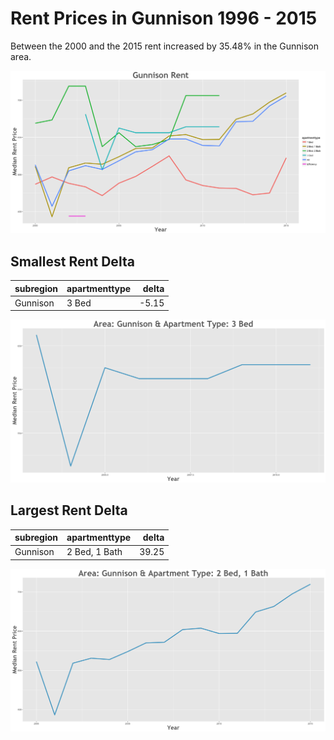 Rent Prices in Gunnison 1996 - 2015
================

Between the 2000 and the 2015 rent increased by 35.48% in the Gunnison area.

![](../images/gunnison.png)

Smallest Rent Delta
-------------------

| subregion | apartmenttype |  delta|
|:----------|:--------------|------:|
| Gunnison  | 3 Bed         |  -5.15|

![](../images/smallRentDelta/gunnison.png)

Largest Rent Delta
------------------

| subregion | apartmenttype |  delta|
|:----------|:--------------|------:|
| Gunnison  | 2 Bed, 1 Bath |  39.25|

![](../images/largeRentDelta/gunnison.png)
